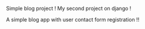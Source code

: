 Simple blog project !
My second project  on django !


A simple blog app with user contact form registration !!
